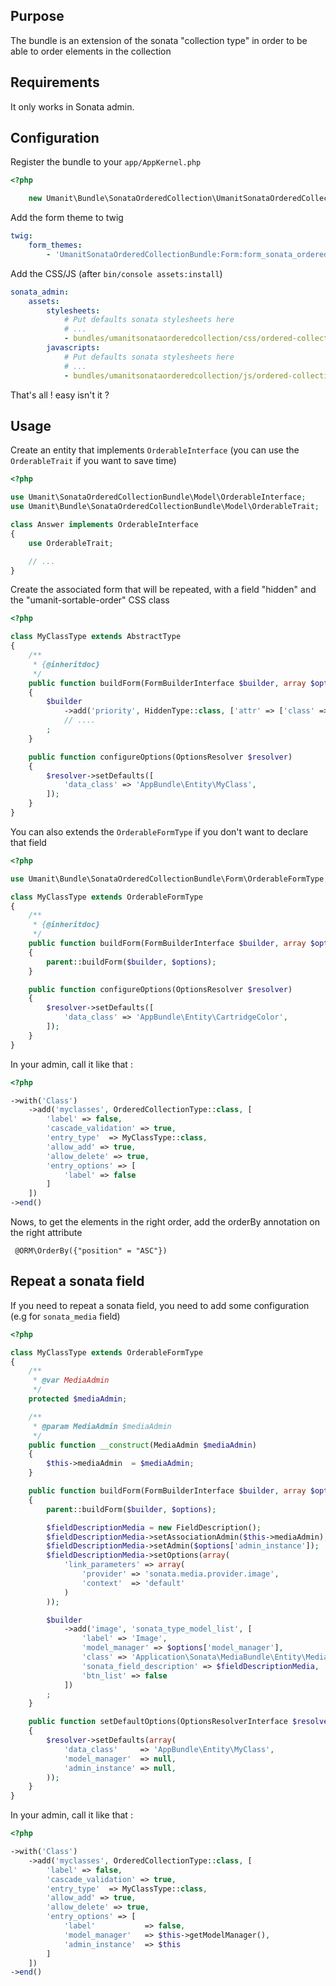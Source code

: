 ## Purpose

The bundle is an extension of the sonata "collection type" in order to be able to order elements in the collection

## Requirements

It only works in Sonata admin.

## Configuration

Register the bundle to your `app/AppKernel.php`

```php
<?php

    new Umanit\Bundle\SonataOrderedCollection\UmanitSonataOrderedCollectionBundle(),
```

Add the form theme to twig
```yaml
twig:
    form_themes:
        - 'UmanitSonataOrderedCollectionBundle:Form:form_sonata_ordered_collection.html.twig'
```

Add the CSS/JS (after `bin/console assets:install`)
```yaml
sonata_admin:
    assets:
        stylesheets:
            # Put defaults sonata stylesheets here
            # ...
            - bundles/umanitsonataorderedcollection/css/ordered-collection.css
        javascripts:
            # Put defaults sonata stylesheets here
            # ...
            - bundles/umanitsonataorderedcollection/js/ordered-collection.js
```

That's all ! easy isn't it ?

## Usage

Create an entity that implements `OrderableInterface` (you can use the `OrderableTrait` if you want to save time)

```php
<?php

use Umanit\SonataOrderedCollectionBundle\Model\OrderableInterface;
use Umanit\Bundle\SonataOrderedCollectionBundle\Model\OrderableTrait;

class Answer implements OrderableInterface
{
    use OrderableTrait;

    // ...
}
```

Create the associated form that will be repeated, with a field "hidden" and the "umanit-sortable-order" CSS class

```php
<?php

class MyClassType extends AbstractType
{
    /**
     * {@inheritdoc}
     */
    public function buildForm(FormBuilderInterface $builder, array $options)
    {
        $builder
            ->add('priority', HiddenType::class, ['attr' => ['class' => 'umanit-sortable-order']])
            // ....
        ;
    }

    public function configureOptions(OptionsResolver $resolver)
    {
        $resolver->setDefaults([
            'data_class' => 'AppBundle\Entity\MyClass',
        ]);
    }
}
```

You can also extends the `OrderableFormType` if you don't want to declare that field

```php
<?php

use Umanit\Bundle\SonataOrderedCollectionBundle\Form\OrderableFormType;

class MyClassType extends OrderableFormType
{
    /**
     * {@inheritdoc}
     */
    public function buildForm(FormBuilderInterface $builder, array $options)
    {
        parent::buildForm($builder, $options);
    }

    public function configureOptions(OptionsResolver $resolver)
    {
        $resolver->setDefaults([
            'data_class' => 'AppBundle\Entity\CartridgeColor',
        ]);
    }
}
```

In your admin, call it like that :
```php
<?php

->with('Class')
    ->add('myclasses', OrderedCollectionType::class, [
        'label' => false,
        'cascade_validation' => true,
        'entry_type'  => MyClassType::class,
        'allow_add' => true,
        'allow_delete' => true,
        'entry_options' => [
            'label' => false
        ]
    ])
->end()
```

Nows, to get the elements in the right order, add the orderBy annotation on the right attribute
```
 @ORM\OrderBy({"position" = "ASC"})
```

## Repeat a sonata field

If you need to repeat a sonata field, you need to add some configuration (e.g for `sonata_media` field)

```php
<?php

class MyClassType extends OrderableFormType
{
    /**
     * @var MediaAdmin
     */
    protected $mediaAdmin;

    /**
     * @param MediaAdmin $mediaAdmin
     */
    public function __construct(MediaAdmin $mediaAdmin)
    {
        $this->mediaAdmin  = $mediaAdmin;
    }

    public function buildForm(FormBuilderInterface $builder, array $options)
    {
        parent::buildForm($builder, $options);

        $fieldDescriptionMedia = new FieldDescription();
        $fieldDescriptionMedia->setAssociationAdmin($this->mediaAdmin);
        $fieldDescriptionMedia->setAdmin($options['admin_instance']);
        $fieldDescriptionMedia->setOptions(array(
            'link_parameters' => array(
                'provider' => 'sonata.media.provider.image',
                'context'  => 'default'
            )
        ));

        $builder
            ->add('image', 'sonata_type_model_list', [
                'label' => 'Image',
                'model_manager' => $options['model_manager'],
                'class' => 'Application\Sonata\MediaBundle\Entity\Media',
                'sonata_field_description' => $fieldDescriptionMedia,
                'btn_list' => false
            ])
        ;
    }

    public function setDefaultOptions(OptionsResolverInterface $resolver)
    {
        $resolver->setDefaults(array(
            'data_class'     => 'AppBundle\Entity\MyClass',
            'model_manager'  => null,
            'admin_instance' => null,
        ));
    }
}
```

In your admin, call it like that :
```php
<?php

->with('Class')
    ->add('myclasses', OrderedCollectionType::class, [
        'label' => false,
        'cascade_validation' => true,
        'entry_type'  => MyClassType::class,
        'allow_add' => true,
        'allow_delete' => true,
        'entry_options' => [
            'label'           => false,
            'model_manager'   => $this->getModelManager(),
            'admin_instance'  => $this
        ]
    ])
->end()
```
